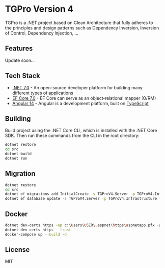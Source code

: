 # TGPro Version 4

TGPro is a .NET project based on Clean Architecture that fully adheres to the principles and design
patterns such as
Dependency Inversion, Inversion of Control, Dependency Injection, ...

## Features

Update soon...

## Tech Stack

- [.NET 7.0](https://learn.microsoft.com/en-us/dotnet/core/whats-new/dotnet-7) - An open-source
  developer platform for
  building many different types of applications
- [EF Core 7.0](https://docs.microsoft.com/en-us/ef/core/) - EF Core can serve as an
  object-relational mapper (O/RM)
- [Angular 14](https://angular.io/start) - Angular is a development platform, built
  on [TypeScript](https://www.typescriptlang.org/)

## Building

Build project using the .NET Core CLI, which is installed with the .NET Core SDK. Then run these
commands from the CLI
in the root directory:

```bash
dotnet restore
cd src
dotnet build
dotnet run
```

## Migration

```bash
dotnet restore
cd src
dotnet ef migrations add InitialCreate -s TGProV4.Server -p TGProV4.Infrastructure -c ApplicationDbContext
dotnet ef database update -s TGProV4.Server -p TGProV4.Infrastructure -c ApplicationDbContext
```

## Docker

```bash
dotnet dev-certs https -ep c:\Users\USER\.aspnet\https\aspnetapp.pfx -p P@ssw0rd1
dotnet dev-certs https --trust
docker-compose up --build -d
```

## License

MIT

